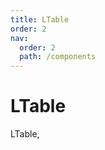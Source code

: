 ```yaml
---
title: LTable
order: 2
nav:
  order: 2
  path: /components
---
```


# LTable

LTable,

 <!-- <code src='./demos/Demo1.tsx'> -->

